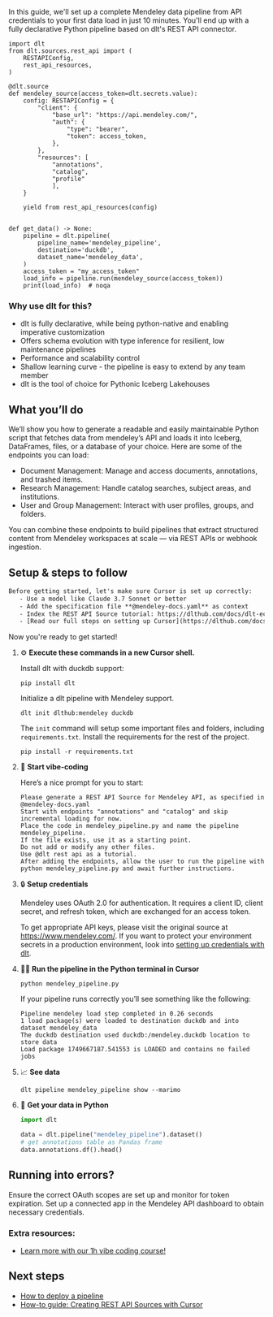 In this guide, we'll set up a complete Mendeley data pipeline from API credentials to your first data load in just 10 minutes. You'll end up with a fully declarative Python pipeline based on dlt's REST API connector.

```python-outcome
import dlt
from dlt.sources.rest_api import (
    RESTAPIConfig,
    rest_api_resources,
)

@dlt.source
def mendeley_source(access_token=dlt.secrets.value):
    config: RESTAPIConfig = {
        "client": {
            "base_url": "https://api.mendeley.com/",
            "auth": {
                "type": "bearer",
                "token": access_token,
            },
        },
        "resources": [
            "annotations",
            "catalog",
            "profile"
            ],
    }

    yield from rest_api_resources(config)


def get_data() -> None:
    pipeline = dlt.pipeline(
        pipeline_name='mendeley_pipeline',
        destination='duckdb',
        dataset_name='mendeley_data', 
    )
    access_token = "my_access_token"
    load_info = pipeline.run(mendeley_source(access_token))
    print(load_info)  # noqa
```

### Why use dlt for this?

- dlt is fully declarative, while being python-native and enabling imperative customization
- Offers schema evolution with type inference for resilient, low maintenance pipelines
- Performance and scalability control
- Shallow learning curve - the pipeline is easy to extend by any team member
- dlt is the tool of choice for Pythonic Iceberg Lakehouses

## What you’ll do

We’ll show you how to generate a readable and easily maintainable Python script that fetches data from mendeley’s API and loads it into Iceberg, DataFrames, files, or a database of your choice. Here are some of the endpoints you can load:

- Document Management: Manage and access documents, annotations, and trashed items.
- Research Management: Handle catalog searches, subject areas, and institutions.
- User and Group Management: Interact with user profiles, groups, and folders.

You can combine these endpoints to build pipelines that extract structured content from Mendeley workspaces at scale — via REST APIs or webhook ingestion.

## Setup & steps to follow

```default
Before getting started, let's make sure Cursor is set up correctly:
   - Use a model like Claude 3.7 Sonnet or better
   - Add the specification file **@mendeley-docs.yaml** as context
   - Index the REST API Source tutorial: https://dlthub.com/docs/dlt-ecosystem/verified-sources/rest_api/ and add it to context as **@dlt rest api**
   - [Read our full steps on setting up Cursor](https://dlthub.com/docs/dlt-ecosystem/llm-tooling/cursor-restapi#23-configuring-cursor-with-documentation)
```

Now you're ready to get started! 

1. ⚙️ **Execute these commands in a new Cursor shell.**
    
    Install dlt with duckdb support:
    ```shell
    pip install dlt
    ```

    Initialize a dlt pipeline with Mendeley support.
    ```shell
    dlt init dlthub:mendeley duckdb
    ```

    The `init` command will setup some important files and folders, including `requirements.txt`. Install the requirements for the rest of the project.
    ```shell
    pip install -r requirements.txt
    ```
    
2. 🤠 **Start vibe-coding**
    
    Here’s a nice prompt for you to start: 
    
    ```prompt
    Please generate a REST API Source for Mendeley API, as specified in @mendeley-docs.yaml 
    Start with endpoints "annotations" and "catalog" and skip incremental loading for now. 
    Place the code in mendeley_pipeline.py and name the pipeline mendeley_pipeline. 
    If the file exists, use it as a starting point. 
    Do not add or modify any other files. 
    Use @dlt rest api as a tutorial. 
    After adding the endpoints, allow the user to run the pipeline with python mendeley_pipeline.py and await further instructions.
    ```

    
3. 🔒 **Setup credentials** 
    
    Mendeley uses OAuth 2.0 for authentication. It requires a client ID, client secret, and refresh token, which are exchanged for an access token.
    
    To get appropriate API keys, please visit the original source at https://www.mendeley.com/.
    If you want to protect your environment secrets in a production environment, look into [setting up credentials with dlt](https://dlthub.com/docs/walkthroughs/add_credentials).
    
4. 🏃‍♀️ **Run the pipeline in the Python terminal in Cursor**
    
    ```shell
    python mendeley_pipeline.py
    ```
    
    If your pipeline runs correctly you’ll see something like the following:
    
    ```shell
    Pipeline mendeley load step completed in 0.26 seconds
    1 load package(s) were loaded to destination duckdb and into dataset mendeley_data
    The duckdb destination used duckdb:/mendeley.duckdb location to store data
    Load package 1749667187.541553 is LOADED and contains no failed jobs
    ```
    
5. 📈 **See data**
    
    ```shell
    dlt pipeline mendeley_pipeline show --marimo
    ```
    
6. 🐍 **Get your data in Python**
    
    ```python
    import dlt

   data = dlt.pipeline("mendeley_pipeline").dataset()
   # get annotations table as Pandas frame
   data.annotations.df().head()
    ```

## Running into errors?

Ensure the correct OAuth scopes are set up and monitor for token expiration. Set up a connected app in the Mendeley API dashboard to obtain necessary credentials.

### Extra resources:

- [Learn more with our 1h vibe coding course!](https://www.youtube.com/watch?v=GGid70rnJuM)

## Next steps

- [How to deploy a pipeline](https://dlthub.com/docs/walkthroughs/deploy-a-pipeline)
- [How-to guide: Creating REST API Sources with Cursor](https://dlthub.com/docs/dlt-ecosystem/llm-tooling/cursor-restapi)